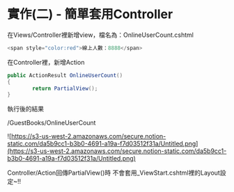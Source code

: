 # 實作(二) - 簡單套用Controller

在Views/Controller裡新增view，檔名為：OnlineUserCount.cshtml

```csharp
<span style="color:red">線上人數：8888</span>
```

在Controller裡，新增Action

```csharp
public ActionResult OnlineUserCount()
{
		return PartialView();
}
```

執行後的結果

/GuestBooks/OnlineUserCount

![https://s3-us-west-2.amazonaws.com/secure.notion-static.com/da5b9cc1-b3b0-4691-a19a-f7d03512f31a/Untitled.png](https://s3-us-west-2.amazonaws.com/secure.notion-static.com/da5b9cc1-b3b0-4691-a19a-f7d03512f31a/Untitled.png)

Controller/Action回傳PartialView()時
不會套用_ViewStart.cshtml裡的Layout設定~!!